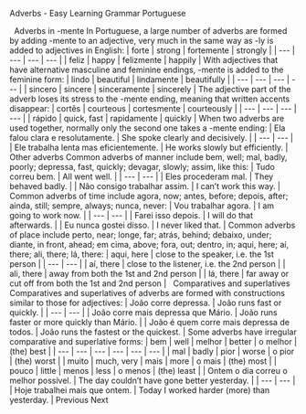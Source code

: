 Adverbs - Easy Learning Grammar Portuguese
 
 
Adverbs in -mente
In Portuguese, a large number of adverbs are formed by adding -mente to an adjective, very much in the same way as -ly is added to adjectives in English:
| forte | strong | fortemente | strongly |
| --- | --- | --- | --- |
| feliz | happy | felizmente | happily |
With adjectives that have alternative masculine and feminine endings, -mente is added to the feminine form:
| lindo | beautiful | lindamente | beautifully |
| --- | --- | --- | --- |
| sincero | sincere | sinceramente | sincerely |
The adjective part of the adverb loses its stress to the -mente ending, meaning that written accents disappear:
| cortês | courteous | cortesmente | courteously |
| --- | --- | --- | --- |
| rápido | quick, fast | rapidamente | quickly |
When two adverbs are used together, normally only the second one takes a -mente ending:
| Ela falou clara e resolutamente. | She spoke clearly and decisively. |
| --- | --- |
| Ele trabalha lenta mas eficientemente. | He works slowly but efficiently. |
 
Other adverbs
Common adverbs of manner include bem, well; mal, badly, poorly; depressa, fast, quickly; devagar, slowly; assim, like this:
| Tudo correu bem. | All went well. |
| --- | --- |
| Eles procederam mal. | They behaved badly. |
| Não consigo trabalhar assim. | I can’t work this way. |
Common adverbs of time include agora, now; antes, before; depois, after; ainda, still; sempre, always; nunca, never:
| Vou trabalhar agora. | I am going to work now. |
| --- | --- |
| Farei isso depois. | I will do that afterwards. |
| Eu nunca gostei disso. | I never liked that. |
Common adverbs of place include perto, near; longe, far; atrás, behind; debaixo, under; diante, in front, ahead; em cima, above; fora, out; dentro, in; aqui, here; aí, there; ali, there; lá, there:
| aqui, here | close to the speaker, i.e. the 1st person |
| --- | --- |
| aí, there | close to the listener, i.e. the 2nd person |
| ali, there | away from both the 1st and 2nd person |
| lá, there | far away or cut off from both the 1st and 2nd person |
 
Comparatives and superlatives
Comparatives and superlatives of adverbs are formed with constructions similar to those for adjectives:
| João corre depressa. | João runs fast or quickly. |
| --- | --- |
| João corre mais depressa que Mário. | João runs faster or more quickly than Mário. |
| João é quem corre mais depressa de todos. | João runs the fastest or the quickest. |
Some adverbs have irregular comparative and superlative forms:
| bem | well | melhor | better | o melhor | (the) best |
| --- | --- | --- | --- | --- | --- |
| mal | badly | pior | worse | o pior | (the) worst |
| muito | much, very | mais | more | o mais | (the) most |
| pouco | little | menos | less | o menos | (the) least |
| Ontem o dia correu o melhor possível. | The day couldn’t have gone better yesterday. |
| --- | --- |
| Hoje trabalhei mais que ontem. | Today I worked harder (more) than yesterday. |
Previous
Next
